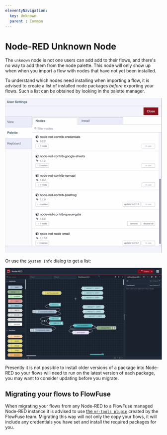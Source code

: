 ```yaml
---
eleventyNavigation:
  key: Unknown
  parent : Common
---
```


# Node-RED Unknown Node

The `unknown` node is not one users can add add to their flows, and there's no
way to add them from the node palette. This node will only show up when when you
import a flow with nodes that have not yet been installed.

To understand which nodes need installing when importing a flow, it is advised
to create a list of installed node packages _before_ exporting your flows. Such a list 
can be obtained by looking in the palette manager.

!["List of nodes installed, including unused nodes"](../images/list-nodes-unused.png)

Or use the `System Info` dialog to get a list:

!["List of nodes installed through the System Info dialog"](../images/system-info-installed-nodes.gif)

Presently it is not possible to install older versions of a package into Node-RED so your flows will need to run on the latest version of each package, you may want to consider updating before you migrate.

## Migrating your flows to FlowFuse

When migrating your flows from any Node-RED to a FlowFuse managed Node-RED instance
it is advised to use [the `nr-tools plugin`](/docs/migration/introduction) created by the FlowFuse team. Migrating this way will not only the copy your flows, it will include any credentials you have set and install
the required packages for you.